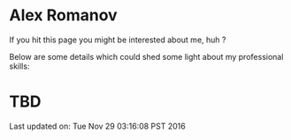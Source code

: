 # Alex Romanov

If you hit this page you might be interested about me, huh ?

Below are some details which could shed some light about my professional skills:

# TBD

Last updated on: 
Tue Nov 29 03:16:08 PST 2016
